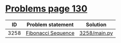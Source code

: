# [Problems page 130](https://www.e-olymp.com/en/problems?page=130)


| ID   | Problem statement                                              | Solution                     |
|------|----------------------------------------------------------------|------------------------------|
| 3258 | [Fibonacci Sequence](https://www.e-olymp.com/en/problems/3258) | [3258/main.py](3258/main.py) |

